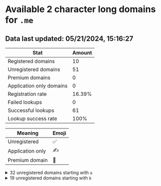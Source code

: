 # Available 2 character long domains for `.me`

## Data last updated: 05/21/2024, 15:16:27

|Stat|Amount|
|--|--|
|Registered domains|10|
|Unregistered domains|51|
|Premium domains|0|
|Application only domains|0|
|Registration rate|16.39%|
|Failed lookups|0|
|Successful lookups|61|
|Lookup success rate|100%|


|Meaning|Emoji|
|--|--|
|Unregistered|:white_check_mark:|
|Application only|:writing_hand:|
|Premium domain|:gem:|

<details>
<summary>32 unregistered domains starting with <bold><code>a</code></bold></summary>

|Type|Domain|
|--|--|
|:white_check_mark:|`a0.me`|
|:white_check_mark:|`a1.me`|
|:white_check_mark:|`a2.me`|
|:white_check_mark:|`a3.me`|
|:white_check_mark:|`a4.me`|
|:white_check_mark:|`a5.me`|
|:white_check_mark:|`a6.me`|
|:white_check_mark:|`a7.me`|
|:white_check_mark:|`a8.me`|
|:white_check_mark:|`a9.me`|
|:white_check_mark:|`ab.me`|
|:white_check_mark:|`ae.me`|
|:white_check_mark:|`af.me`|
|:white_check_mark:|`ag.me`|
|:white_check_mark:|`ah.me`|
|:white_check_mark:|`ai.me`|
|:white_check_mark:|`aj.me`|
|:white_check_mark:|`ak.me`|
|:white_check_mark:|`al.me`|
|:white_check_mark:|`am.me`|
|:white_check_mark:|`an.me`|
|:white_check_mark:|`ao.me`|
|:white_check_mark:|`ap.me`|
|:white_check_mark:|`aq.me`|
|:white_check_mark:|`ar.me`|
|:white_check_mark:|`as.me`|
|:white_check_mark:|`au.me`|
|:white_check_mark:|`av.me`|
|:white_check_mark:|`aw.me`|
|:white_check_mark:|`ax.me`|
|:white_check_mark:|`ay.me`|
|:white_check_mark:|`az.me`|
</details>
<details>
<summary>19 unregistered domains starting with <bold><code>b</code></bold></summary>

|Type|Domain|
|--|--|
|:white_check_mark:|`ba.me`|
|:white_check_mark:|`bb.me`|
|:white_check_mark:|`bd.me`|
|:white_check_mark:|`bf.me`|
|:white_check_mark:|`bg.me`|
|:white_check_mark:|`bh.me`|
|:white_check_mark:|`bi.me`|
|:white_check_mark:|`bj.me`|
|:white_check_mark:|`bk.me`|
|:white_check_mark:|`bm.me`|
|:white_check_mark:|`bn.me`|
|:white_check_mark:|`bo.me`|
|:white_check_mark:|`bq.me`|
|:white_check_mark:|`br.me`|
|:white_check_mark:|`bs.me`|
|:white_check_mark:|`bu.me`|
|:white_check_mark:|`bv.me`|
|:white_check_mark:|`bw.me`|
|:white_check_mark:|`bx.me`|
</details>